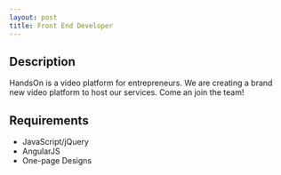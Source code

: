 ```yaml
---
layout: post
title: Front End Developer
---
```


## Description

HandsOn is a video platform for entrepreneurs. We are creating a brand new video platform to host our services. Come an join the team!

## Requirements

* JavaScript/jQuery
* AngularJS
* One-page Designs